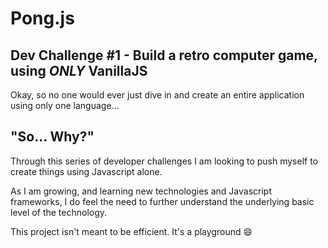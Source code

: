 # Pong.js

## Dev Challenge #1 - Build a retro computer game, using *ONLY* VanillaJS

Okay, so no one would ever just dive in and create an entire application using only one language...

## "So... Why?"

Through this series of developer challenges I am looking to push myself to create things using Javascript alone.

As I am growing, and learning new technologies and Javascript frameworks, I do feel the need to further understand the underlying basic level of the technology.

This project isn't meant to be efficient. It's a playground 😄
